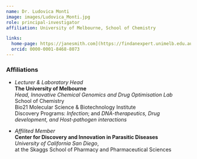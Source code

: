 ```yaml
---
name: Dr. Ludovica Monti
image: images/Ludovica_Monti.jpg
role: principal-investigator
affiliation: University of Melbourne, School of Chemistry

links:
  home-page: https://janesmith.com](https://findanexpert.unimelb.edu.au/profile/1063781-ludovica-monti
  orcid: 0000-0001-8468-8073
---
```





### Affiliations

- *Lecturer & Laboratory Head*<br/>
**The University of Melbourne**<br/> 
*Head, Innovative Chemical Genomics and Drug Optimisation Lab*<br/>
School of Chemistry<br/>
Bio21 Molecular Science & Biotechnology Institute<br/>
Discovery Programs: *Infection*; and *DNA-therapeutics, Drug development, and Host-pathogen interactions*


- *Affilited Member*<br/>
**Center for Discovery and Innovation in Parasitic Diseases**<br/>
*University of California San Diego*,<br/>
at the Skaggs School of Pharmacy and Pharmaceutical Sciences
